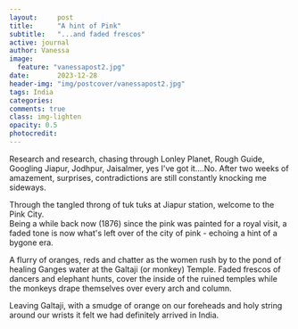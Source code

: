 ```yaml
---
layout:     post
title:      "A hint of Pink"
subtitle:   "...and faded frescos"
active: journal
author: Vanessa
image:
  feature: "vanessapost2.jpg"
date:       2023-12-28 
header-img: "img/postcover/vanessapost2.jpg"
tags: India
categories: 
comments: true
class: img-lighten 
opacity: 0.5
photocredit:
---
```


Research and research, chasing through Lonley Planet, Rough Guide, 
Googling Jiapur, Jodhpur, Jaisalmer, yes I've got it....No. After two weeks
of amazement, surprises, contradictions are still constantly knocking 
me sideways. 

Through the tangled throng of tuk tuks at Jiapur station, welcome to the Pink City.  
Being a while back now (1876) since the pink was painted for a royal visit, a faded tone is now what's left over of the city of pink -  echoing a hint of a bygone era.

A flurry of oranges, reds and chatter as the women rush by to the pond of healing Ganges water at the Galtaji (or monkey) Temple. Faded frescos of dancers and elephant hunts, cover the inside of the ruined temples while the monkeys drape themselves over every arch and column. 

Leaving Galtaji, with a smudge of orange on our foreheads and holy string around our wrists it felt we had definitely arrived in India.







